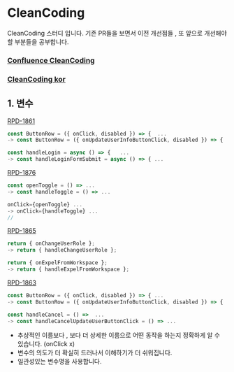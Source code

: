 # CleanCoding

CleanCoding 스터디 입니다. 기존 PR들을 보면서 이전 개선점들 , 또 앞으로 개선해야 할 부분들을 공부합니다.

### [Confluence CleanCoding](https://twinny.atlassian.net/wiki/spaces/TRSITEAM/pages/4510843317/Web)
### [CleanCoding kor](https://github.com/qkraudghgh/clean-code-javascript-ko#%EB%B3%80%EC%88%98variables)

## 1. 변수
[RPD-1861](https://github.com/twinnylab/taras-web/pull/62)

```js
const ButtonRow = ({ onClick, disabled }) => {  ...
-> const ButtonRow = ({ onUpdateUserInfoButtonClick, disabled }) => {  ...

const handleLogin = async () => {   ...
-> const handleLoginFormSubmit = async () => { ...
```

[RPD-1876](https://github.com/twinnylab/taras-web/pull/64)

```js
const openToggle = () => ...
-> const handleToggle = () => ...

onClick={openToggle} ...
-> onClick={handleToggle} ...
// 
```

[RPD-1865](https://github.com/twinnylab/taras-web/pull/65/files)

```js
return { onChangeUserRole };
-> return { handleChangeUserRole };

return { onExpelFromWorkspace };
-> return { handleExpelFromWorkspace };
```

[RPD-1863](https://github.com/twinnylab/taras-web/pull/63)

```js
const ButtonRow = ({ onClick, disabled }) => { ...
-> const ButtonRow = ({ onUpdateUserInfoButtonClick, disabled }) => { ...

const handleCancel = () =>  ...
-> const handleCancelUpdateUserButtonClick = () => ...
```

- 추상적인 이름보다 , 보다 더 상세한 이름으로 어떤 동작을 하는지 정확하게 알 수 있습니다. (onClick x)
- 변수의 의도가 더 확실히 드러나서 이해하기가 더 쉬워집니다.
- 일관성있는 변수명을 사용합니다.
